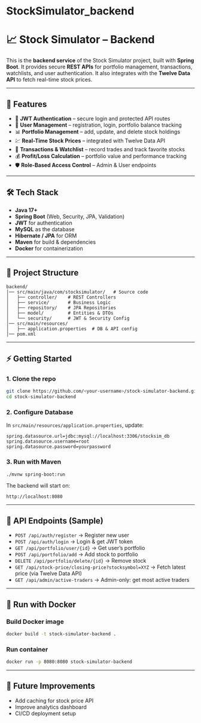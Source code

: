 # StockSimulator_backend


# 📈 Stock Simulator – Backend

This is the **backend service** of the Stock Simulator project, built with **Spring Boot**.
It provides secure **REST APIs** for portfolio management, transactions, watchlists, and user authentication. It also integrates with the **Twelve Data API** to fetch real-time stock prices.

---

## 🚀 Features

* 🔐 **JWT Authentication** – secure login and protected API routes
* 👤 **User Management** – registration, login, portfolio balance tracking
* 📊 **Portfolio Management** – add, update, and delete stock holdings
* 💹 **Real-Time Stock Prices** – integrated with Twelve Data API
* 📝 **Transactions & Watchlist** – record trades and track favorite stocks
* 💰 **Profit/Loss Calculation** – portfolio value and performance tracking
* 🛡 **Role-Based Access Control** – Admin & User endpoints

---

## 🛠 Tech Stack

* **Java 17+**
* **Spring Boot** (Web, Security, JPA, Validation)
* **JWT** for authentication
* **MySQL** as the database
* **Hibernate / JPA** for ORM
* **Maven** for build & dependencies
* **Docker** for containerization

---

## 📂 Project Structure

```
backend/
│── src/main/java/com/stocksimulator/   # Source code
│   ├── controller/    # REST Controllers
│   ├── service/       # Business Logic
│   ├── repository/    # JPA Repositories
│   ├── model/         # Entities & DTOs
│   └── security/      # JWT & Security Config
│── src/main/resources/
│   ├── application.properties  # DB & API config
│── pom.xml
```

---

## ⚡ Getting Started

### 1. Clone the repo

```bash
git clone https://github.com/<your-username>/stock-simulator-backend.git
cd stock-simulator-backend
```

### 2. Configure Database

In `src/main/resources/application.properties`, update:

```properties
spring.datasource.url=jdbc:mysql://localhost:3306/stocksim_db
spring.datasource.username=root
spring.datasource.password=yourpassword
```

### 3. Run with Maven

```bash
./mvnw spring-boot:run
```

The backend will start on:

```
http://localhost:8080
```

---

## 🔑 API Endpoints (Sample)

* `POST /api/auth/register` → Register new user
* `POST /api/auth/login` → Login & get JWT token
* `GET /api/portfolio/user/{id}` → Get user’s portfolio
* `POST /api/portfolio/add` → Add stock to portfolio
* `DELETE /api/portfolio/delete/{id}` → Remove stock
* `GET /api/stock-price/closing-price?stocksymbol=XYZ` → Fetch latest price (via Twelve Data API)
* `GET /api/admin/active-traders` → Admin-only: get most active traders

---

## 🐳 Run with Docker

### Build Docker image

```bash
docker build -t stock-simulator-backend .
```

### Run container

```bash
docker run -p 8080:8080 stock-simulator-backend
```

---

## 📌 Future Improvements

* Add caching for stock price API
* Improve analytics dashboard
* CI/CD deployment setup


